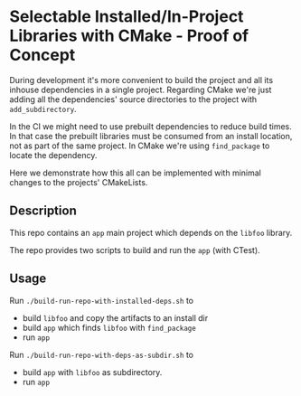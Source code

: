 # Selectable Installed/In-Project Libraries with CMake - Proof of Concept

During development it's more convenient to build the project and all its inhouse
dependencies in a single project. Regarding CMake we're just adding all the
dependencies' source directories to the project with `add_subdirectory`.

In the CI we might need to use prebuilt dependencies to reduce build times.
In that case the prebuilt libraries must be consumed from an install location,
not as part of the same project. In CMake we're using `find_package` to locate
the dependency.

Here we demonstrate how this all can be implemented with minimal changes to the
projects' CMakeLists.

## Description

This repo contains an `app` main project which depends on the `libfoo` library.

The repo provides two scripts to build and run the `app` (with CTest).

## Usage

Run `./build-run-repo-with-installed-deps.sh` to

- build `libfoo` and copy the artifacts to an install dir
- build `app` which finds `libfoo` with `find_package`
- run `app`

Run `./build-run-repo-with-deps-as-subdir.sh` to

- build `app` with `libfoo` as subdirectory.
- run `app`
